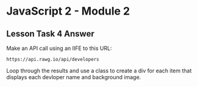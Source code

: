 # JavaScript 2 - Module 2

## Lesson Task 4 Answer

Make an API call using an IIFE to this URL:

```
https://api.rawg.io/api/developers
```

Loop through the results and use a class to create a div for each item that displays each devloper name and background image.
